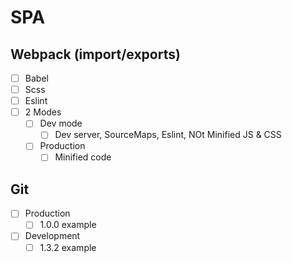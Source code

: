 # SPA

## Webpack (import/exports)

- [ ] Babel
- [ ] Scss
- [ ] Eslint
- [ ] 2 Modes
  - [ ] Dev mode
    - [ ] Dev server, SourceMaps, Eslint, NOt Minified JS & CSS
  - [ ] Production
    - [ ] Minified code

## Git

- [ ] Production
  - [ ] 1.0.0 example
- [ ] Development
  - [ ] 1.3.2 example
